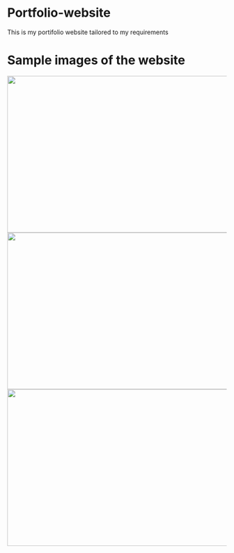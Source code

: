 # Portfolio-website
This is my portifolio website tailored to my requirements
# Sample images of the website
<img src="https://user-images.githubusercontent.com/109868726/210382964-92d106f8-33fe-49ff-9095-0c9bb629c6dc.png" width="640" height="360">
<img src="https://user-images.githubusercontent.com/109868726/210383842-63ba1dcb-abbe-4a6d-84b6-5cfae259b36d.png" width="640" height="360">
<img src="https://user-images.githubusercontent.com/109868726/210384306-9a8095a7-ccb5-4685-aad0-f9e3b58db97b.png" width="640" height="360">
